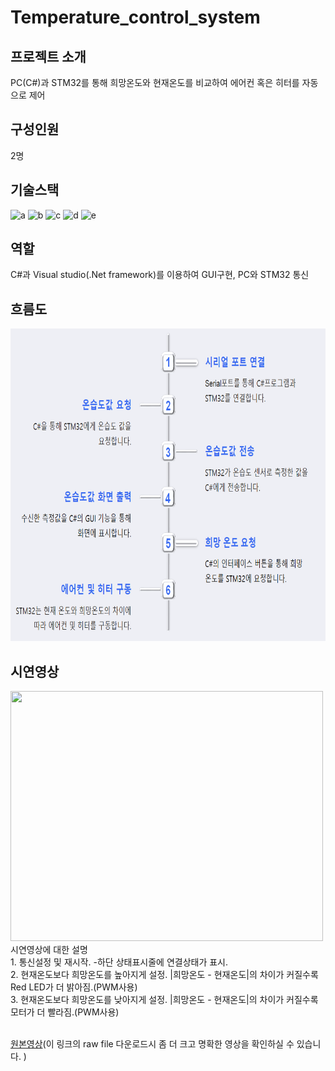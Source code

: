 # Temperature_control_system
## 프로젝트 소개
PC(C#)과 STM32를 통해 희망온도와 현재온도를 비교하여 에어컨 혹은 히터를 자동으로 제어
## 구성인원
2명
## 기술스택
![a](https://img.shields.io/badge/C-00599C?style=for-the-badge&logo=cpp&logoColor=white) ![b](https://img.shields.io/badge/STM32-03234B?style=for-the-badge&logo=stmicroelectronics&logoColor=white) ![c](https://img.shields.io/badge/C%23-03234B?style=for-the-badge&logo=C%23&logoColor=white) ![d](https://img.shields.io/badge/Visual_Studio-FF6F00?style=for-the-badge&logo=visual%20studio%20code&logoColor=white) ![e](https://img.shields.io/badge/.Net_framework-FF6F00?style=for-the-badge&logo=.Net_framework&logoColor=white)  
## 역할
C#과 Visual studio(.Net framework)를 이용하여 GUI구현, PC와 STM32 통신
## 흐름도
<img src="./image_video/temperature_flow.png" width=800 height=500>

## 시연영상
<img src="./image_video/Tem_Con_Sys.gif" width=500 height=400>
시연영상에 대한 설명<br/>
1. 통신설정 및 재시작. -하단 상태표시줄에 연결상태가 표시.<br/>
2. 현재온도보다 희망온도를 높아지게 설정. |희망온도 - 현재온도|의 차이가 커질수록 Red LED가 더 밝아짐.(PWM사용)<br/>
3. 현재온도보다 희망온도를 낮아지게 설정. |희망온도 - 현재온도|의 차이가 커질수록 모터가 더 빨라짐.(PWM사용)<br/>
<br/>

[원본영상](https://github.com/BrotherHwan/Temperature_control_system/blob/main/image_video/Tem_Con_Sys.mp4)(이 링크의 raw file 다운로드시 좀 더 크고 명확한 영상을 확인하실 수 있습니다. )

